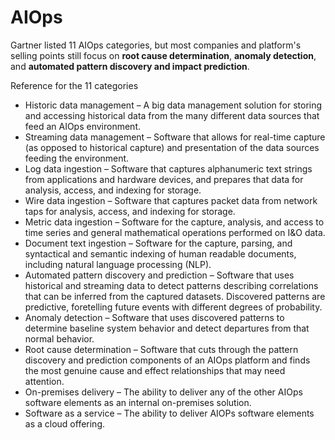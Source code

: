 # AIOps

Gartner listed 11 AIOps categories, but most companies and platform's selling points still focus on **root cause determination**, **anomaly detection**, and **automated pattern discovery and impact prediction**.














Reference for the 11 categories
* Historic data management – A big data management solution for storing and accessing historical data from the many different data sources that feed an AIOps environment.
* Streaming data management – Software that allows for real-time capture (as opposed to historical capture) and presentation of the data sources feeding the environment.
* Log data ingestion – Software that captures alphanumeric text strings from applications and hardware devices, and prepares that data for analysis, access, and indexing for storage.
* Wire data ingestion – Software that captures packet data from network taps for analysis, access, and indexing for storage.
* Metric data ingestion – Software for the capture, analysis, and access to time series and general mathematical operations performed on I&O data.
* Document text ingestion – Software for the capture, parsing, and syntactical and semantic indexing of human readable documents, including natural language processing (NLP).
* Automated pattern discovery and prediction – Software that uses historical and streaming data to detect patterns describing correlations that can be inferred from the captured datasets. Discovered patterns are predictive, foretelling future events with different degrees of probability.
* Anomaly detection – Software that uses discovered patterns to determine baseline system behavior and detect departures from that normal behavior.
* Root cause determination – Software that cuts through the pattern discovery and prediction components of an AIOps platform and finds the most genuine cause and effect relationships that may need attention.
* On-premises delivery – The ability to deliver any of the other AIOps software elements as an internal on-premises solution.
* Software as a service – The ability to deliver AIOPs software elements as a cloud offering.
